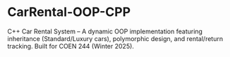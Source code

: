 # CarRental-OOP-CPP
C++ Car Rental System – A dynamic OOP implementation featuring inheritance (Standard/Luxury cars), polymorphic design, and rental/return tracking. Built for COEN 244 (Winter 2025).
